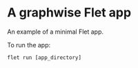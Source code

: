 # A graphwise Flet app

An example of a minimal Flet app.

To run the app:

```
flet run [app_directory]
```